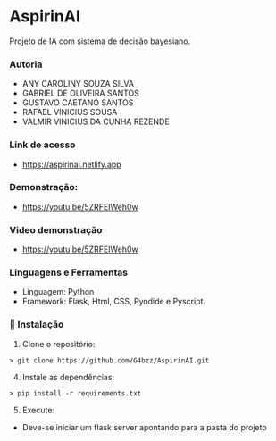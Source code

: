 # AspirinAI

Projeto de IA com sistema de decisão bayesiano.

### Autoria
* ANY CAROLINY SOUZA SILVA
* GABRIEL DE OLIVEIRA SANTOS
* GUSTAVO CAETANO SANTOS
* RAFAEL VINICIUS SOUSA
* VALMIR VINICIUS DA CUNHA REZENDE 

### Link de acesso

- https://aspirinai.netlify.app

### Demonstração:
- https://youtu.be/5ZRFEIWeh0w

### Video demonstração
- https://youtu.be/5ZRFEIWeh0w
### Linguagens e Ferramentas

* Linguagem: Python
* Framework: Flask, Html, CSS, Pyodide e Pyscript.

### 🔧 Instalação

1. Clone o repositório:
```
> git clone https://github.com/G4bzz/AspirinAI.git
```

4. Instale as dependências:
```
> pip install -r requirements.txt
```

5. Execute:
- Deve-se iniciar um flask server apontando para a pasta do projeto
